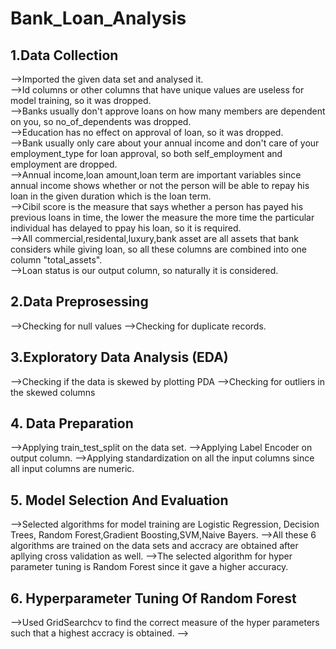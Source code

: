 # Bank_Loan_Analysis

## 1.Data Collection

-->Imported the given data set and analysed it.<br>
-->Id columns or other columns that have unique values are useless for model training, so it was dropped.<br>
-->Banks usually don't approve loans on how many members are dependent on you, so no_of_dependents was dropped.<br>
-->Education has no effect on approval of loan, so it was dropped.<br>
-->Bank usually only care about your annual income and don't care of your employment_type for loan approval, so both self_employment and employment are dropped.<br>
-->Annual income,loan amount,loan term are important variables since annual income shows whether or not the person will be able to repay his loan in the given duration which is the loan term.<br>
-->Cibil score is the measure that says whether a person has payed his previous loans in time, the lower the measure the more time the particular individual has delayed to ppay his loan, so it is required.<br>
-->All commercial,residental,luxury,bank asset are all assets that bank considers while giving loan, so all these columns are combined into one column "total_assets".<br>
-->Loan status is our output column, so naturally it is considered.<br>

## 2.Data Preprosessing

-->Checking for null values
-->Checking for duplicate records.

## 3.Exploratory Data Analysis (EDA)

-->Checking if the data is skewed by plotting PDA
-->Checking for outliers in the skewed columns

## 4. Data Preparation

-->Applying train_test_split on the data set.
-->Applying Label Encoder on output column.
-->Applying standardization on all the input columns since all input columns are numeric.

## 5. Model Selection And Evaluation

-->Selected algorithms for model training are Logistic Regression, Decision Trees, Random Forest,Gradient Boosting,SVM,Naive Bayers.
-->All these 6 algorithms are trained on the data sets and accracy are obtained after apllying cross validation as well.
-->The selected algorithm for hyper parameter tuning is Random Forest since it gave a higher accuracy.

## 6. Hyperparameter Tuning Of Random Forest

-->Used GridSearchcv to find the correct measure of the hyper parameters such that a highest accracy is obtained.
-->










